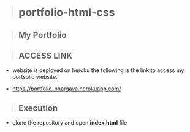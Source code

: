 ># portfolio-html-css

>## My Portfolio 

>## ACCESS LINK 
 * website is deployed on heroku the following is the link to access my portsolio website.

 * https://portfolio-bhargava.herokuapp.com/

>## Execution 
 * clone the repository and open **index.html** file
